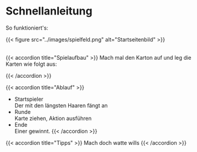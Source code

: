 # Schnellanleitung

So funktioniert's:

{{< figure src="../images/spielfeld.png" alt="Startseitenbild" >}}

<br>
{{< accordion title="Spielaufbau" >}}
Mach mal den Karton auf und leg die Karten wie folgt aus: <br>



{{< /accordion >}}

{{< accordion title="Ablauf" >}}
- Startspieler <br>
Der mit den längsten Haaren fängt an <br>
- Runde <br>
Karte ziehen, Aktion ausführen <br>
- Ende <br>
Einer gewinnt.
{{< /accordion >}}

{{< accordion title="Tipps" >}}
Mach doch watte wills
{{< /accordion >}}
